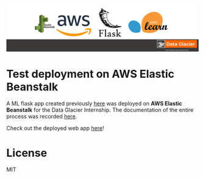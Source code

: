 ![](https://github.com/asherchok/Cloud-and-API-deployment/blob/main/banner.png)

# Test deployment on AWS Elastic Beanstalk

A ML flask app created previously [here](https://github.com/asherchok/flask-deployment) was deployed on **AWS Elastic Beanstalk** for the Data Glacier Internship. The documentation of the entire process was recorded [here](https://github.com/asherchok/Cloud-and-API-deployment/blob/main/Deployment%20on%20Elastic%20Beanstalk.pdf).

Check out the deployed web app [here](https://flask-on-heroku-test-deploy.herokuapp.com/predict)!

# License
MIT
